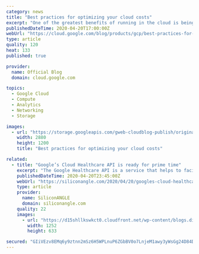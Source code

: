 ```yaml
---
category: news
title: "Best practices for optimizing your cloud costs"
excerpt: "One of the greatest benefits of running in the cloud is being able to scale up and down to meet demand and reduce operational expenditures. And that’s especially true when you’re experiencing unexpected changes in customer demand.Here at Google Cloud, we have an entire team of Solutions Architects dedicated"
publishedDateTime: 2020-04-20T17:00:00Z
webUrl: "https://cloud.google.com/blog/products/gcp/best-practices-for-optimizing-your-cloud-costs/"
type: article
quality: 120
heat: 133
published: true

provider:
  name: Official Blog
  domain: cloud.google.com

topics:
  - Google Cloud
  - Compute
  - Analytics
  - Networking
  - Storage

images:
  - url: "https://storage.googleapis.com/gweb-cloudblog-publish/original_images/Google_Cloud_Data_Analytics_5I5zzaa.jpg"
    width: 2880
    height: 1200
    title: "Best practices for optimizing your cloud costs"

related:
  - title: "Google’s Cloud Healthcare API is ready for prime time"
    excerpt: "The Google Healthcare API is a service that helps to facilitate the exchange of data between healthcare applications and services that run on Google’s cloud. It enables healthcare providers to ingest and manage data from multiple inputs and systems, and analyze that data using artificial intelligence and machine learning-based tools."
    publishedDateTime: 2020-04-20T23:45:00Z
    webUrl: "https://siliconangle.com/2020/04/20/googles-cloud-healthcare-api-ready-prime-time/"
    type: article
    provider:
      name: SiliconANGLE
      domain: siliconangle.com
    quality: 22
    images:
      - url: "https://d15shllkswkct0.cloudfront.net/wp-content/blogs.dir/1/files/2020/04/Google-Cloud-Healthcare-API.png"
        width: 1252
        height: 633

secured: "GIiVEzv8EMq6y9ztnn2mSz6H5WPLnuP6ZGbBV0o7LnjeM1awy3yWsGg24D84Dv7QS93OE2ZsNVnXBCDCGkRXYqsJvJK4cgpE1ZeY5O8RvfEPtqW/iRz+ywHihf0s3ImyfBBCow0etzY9seba6GuJ82HEaQwTtxbmNszDu8Rjd7wbYS/TMfGaN1sMaBY2I8Y9Bm7yIC56eVAf7quLaFSkWbnZ8xKkR00yF7SN2sy/0ZJhVuzhFqJBRoz7JvrylCMZtBXt0b7HexuOAMNbT/iLyTsTfGd0OryueXA4cXAwSvy15t41W6x2EjX+F2CZ3XPP;Hqk6bSQt/gTIkcuS8cBDPQ=="
---
```


